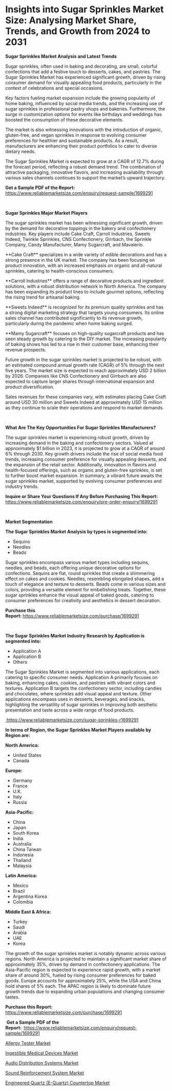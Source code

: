 <p><h1>Insights into Sugar Sprinkles Market Size: Analysing Market Share, Trends, and Growth from 2024 to 2031</h1></p><p><strong>Sugar Sprinkles Market Analysis and Latest Trends</strong></p>
<p><p>Sugar sprinkles, often used in baking and decorating, are small, colorful confections that add a festive touch to desserts, cakes, and pastries. The Sugar Sprinkles Market has experienced significant growth, driven by rising consumer demand for visually appealing food products, particularly in the context of celebrations and special occasions. </p><p>Key factors fueling market expansion include the growing popularity of home baking, influenced by social media trends, and the increasing use of sugar sprinkles in professional pastry shops and bakeries. Furthermore, the surge in customization options for events like birthdays and weddings has boosted the consumption of these decorative elements.</p><p>The market is also witnessing innovations with the introduction of organic, gluten-free, and vegan sprinkles in response to evolving consumer preferences for healthier and sustainable products. As a result, manufacturers are enhancing their product portfolios to cater to diverse dietary needs.</p><p>The Sugar Sprinkles Market is expected to grow at a CAGR of 12.7% during the forecast period, reflecting a robust demand trend. The combination of attractive packaging, innovative flavors, and increasing availability through various sales channels continues to support the market’s upward trajectory.</p></p>
<p><strong>Get a Sample PDF of the Report:&nbsp;</strong> <a href="https://www.reliablemarketsize.com/enquiry/request-sample/1699291?utm_campaign=1768&utm_medium=2&utm_source=Github&utm_content=ia&utm_term=20102024&utm_id=sugar-sprinkles">https://www.reliablemarketsize.com/enquiry/request-sample/1699291</a></p>
<p>&nbsp;</p>
<p><strong>Sugar Sprinkles Major Market Players</strong></p>
<p><p>The sugar sprinkles market has been witnessing significant growth, driven by the demand for decorative toppings in the bakery and confectionery industries. Key players include Cake Craft, Carroll Industries, Sweets Indeed, Twinkle Sprinkles, CNS Confectionery, Girrbach, the Sprinkle Company, Candy Manufacturer, Mamy Sugarcraft, and Mavalerio.</p><p>**Cake Craft** specializes in a wide variety of edible decorations and has a strong presence in the UK market. The company has been focusing on product innovation, with an increased emphasis on organic and all-natural sprinkles, catering to health-conscious consumers. </p><p>**Carroll Industries** offers a range of decorative products and ingredient solutions, with a robust distribution network in North America. The company has been expanding its product lines to include gourmet options, reflecting the rising trend for artisanal baking.</p><p>**Sweets Indeed** is recognized for its premium quality sprinkles and has a strong digital marketing strategy that targets young consumers. Its online sales channel has contributed significantly to its revenue growth, particularly during the pandemic when home baking surged.</p><p>**Mamy Sugarcraft** focuses on high-quality sugarcraft products and has seen steady growth by catering to the DIY market. The increasing popularity of baking shows has led to a rise in their customer base, enhancing their revenue prospects.</p><p>Future growth in the sugar sprinkles market is projected to be robust, with an estimated compound annual growth rate (CAGR) of 5% through the next five years. The market size is expected to reach approximately USD 2 billion by 2026. Companies like CNS Confectionery and Girrbach are also expected to capture larger shares through international expansion and product diversification.</p><p>Sales revenues for these companies vary, with estimates placing Cake Craft around USD 30 million and Sweets Indeed at approximately USD 15 million as they continue to scale their operations and respond to market demands.</p></p>
<p>&nbsp;</p>
<p><strong>What Are The Key Opportunities For Sugar Sprinkles Manufacturers?</strong></p>
<p><p>The sugar sprinkles market is experiencing robust growth, driven by increasing demand in the baking and confectionery sectors. Valued at approximately $1 billion in 2023, it is projected to grow at a CAGR of around 6% through 2030. Key growth drivers include the rise of social media food trends, increasing consumer preference for visually appealing desserts, and the expansion of the retail sector. Additionally, innovation in flavors and health-focused offerings, such as organic and gluten-free sprinkles, is set to further boost market expansion. In summary, a vibrant future awaits the sugar sprinkles market, supported by evolving consumer preferences and industry trends.</p></p>
<p><strong>Inquire or Share Your Questions If Any Before Purchasing This Report:</strong> <a href="https://www.reliablemarketsize.com/enquiry/pre-order-enquiry/1699291?utm_campaign=1768&utm_medium=2&utm_source=Github&utm_content=ia&utm_term=20102024&utm_id=sugar-sprinkles">https://www.reliablemarketsize.com/enquiry/pre-order-enquiry/1699291</a></p>
<p>&nbsp;</p>
<p><strong>Market Segmentation</strong></p>
<p><strong>The Sugar Sprinkles Market Analysis by types is segmented into:</strong></p>
<p><ul><li>Sequins</li><li>Needles</li><li>Beads</li></ul></p>
<p><p>Sugar sprinkles encompass various market types including sequins, needles, and beads, each offering unique decorative options for confections. Sequins are flat, round sprinkles that create a shimmering effect on cakes and cookies. Needles, resembling elongated shapes, add a touch of elegance and texture to desserts. Beads come in various sizes and colors, providing a versatile element for embellishing treats. Together, these sugar sprinkles enhance the visual appeal of baked goods, catering to consumer preferences for creativity and aesthetics in dessert decoration.</p></p>
<p><strong>Purchase this Report:&nbsp;</strong><a href="https://www.reliablemarketsize.com/purchase/1699291?utm_campaign=1768&utm_medium=2&utm_source=Github&utm_content=ia&utm_term=20102024&utm_id=sugar-sprinkles">https://www.reliablemarketsize.com/purchase/1699291</a></p>
<p>&nbsp;</p>
<p><strong>The Sugar Sprinkles Market Industry Research by Application is segmented into:</strong></p>
<p><ul><li>Application A</li><li>Application B</li><li>Others</li></ul></p>
<p><p>The Sugar Sprinkles Market is segmented into various applications, each catering to specific consumer needs. Application A primarily focuses on baking, enhancing cakes, cookies, and pastries with vibrant colors and textures. Application B targets the confectionery sector, including candies and chocolates, where sprinkles add visual appeal and texture. Other applications encompass uses in desserts, beverages, and snacks, highlighting the versatility of sugar sprinkles in improving both aesthetic presentation and taste across a wide range of food products.</p></p>
<p><a href="https://www.reliablemarketsize.com/sugar-sprinkles-r1699291?utm_campaign=1768&utm_medium=2&utm_source=Github&utm_content=ia&utm_term=20102024&utm_id=sugar-sprinkles">&nbsp;https://www.reliablemarketsize.com/sugar-sprinkles-r1699291</a></p>
<p><strong>In terms of Region, the Sugar Sprinkles Market Players available by Region are:</strong></p>
<p>
    <p> <strong> North America: </strong>
        <ul>
            <li>United States</li>
            <li>Canada</li>
        </ul>
        </p> 
    <p> <strong> Europe: </strong>
        <ul>
            <li>Germany</li>
            <li>France</li>
            <li>U.K.</li>
            <li>Italy</li>
            <li>Russia</li>
        </ul>
        </p> 
    <p> <strong> Asia-Pacific: </strong>
        <ul>
            <li>China</li>
            <li>Japan</li>
            <li>South Korea</li>
            <li>India</li>
            <li>Australia</li>
            <li>China Taiwan</li>
            <li>Indonesia</li>
            <li>Thailand</li>
            <li>Malaysia</li>
        </ul>
        </p> 
    <p> <strong> Latin America: </strong>
        <ul>
            <li>Mexico</li>
            <li>Brazil</li>
            <li>Argentina Korea</li>
            <li>Colombia</li>
        </ul>
        </p> 
    <p> <strong> Middle East & Africa: </strong>
        <ul>
            <li>Turkey</li>
            <li>Saudi</li>
            <li>Arabia</li>
            <li>UAE</li>
            <li>Korea</li>
        </ul>
    </p>
    </p>
<p><p>The growth of the sugar sprinkles market is notably dynamic across various regions. North America is projected to maintain a significant market share of approximately 35%, driven by demand in confectionery applications. The Asia-Pacific region is expected to experience rapid growth, with a market share of around 30%, fueled by rising consumer preferences for baked goods. Europe accounts for approximately 25%, while the USA and China hold shares of 5% each. The APAC region is likely to dominate future growth trends due to expanding urban populations and changing consumer tastes.</p></p>
<p><strong>Purchase this Report: </strong><a href="https://www.reliablemarketsize.com/purchase/1699291?utm_campaign=1768&utm_medium=2&utm_source=Github&utm_content=ia&utm_term=20102024&utm_id=sugar-sprinkles">https://www.reliablemarketsize.com/purchase/1699291</a></p>
<p>&nbsp;<strong>Get a Sample PDF of the Report:&nbsp;&nbsp;</strong><a href="https://www.reliablemarketsize.com/enquiry/request-sample/1699291?utm_campaign=1768&utm_medium=2&utm_source=Github&utm_content=ia&utm_term=20102024&utm_id=sugar-sprinkles">https://www.reliablemarketsize.com/enquiry/request-sample/1699291</a></p>
<p><strong></strong></p>
<p><p><a href="https://www.linkedin.com/pulse/emerging-allergy-tester-market-opportunities-analysis-investors-owb3e?utm_campaign=1768&utm_medium=2&utm_source=Github&utm_content=ia&utm_term=20102024&utm_id=sugar-sprinkles">Allergy Tester Market</a></p><p><a href="https://www.linkedin.com/pulse/global-ingestible-medical-devices-market-trends-forecasts-55h1e?utm_campaign=1768&utm_medium=2&utm_source=Github&utm_content=ia&utm_term=20102024&utm_id=sugar-sprinkles">Ingestible Medical Devices Market</a></p><p><a href="https://www.linkedin.com/pulse/audio-distribution-systems-market-overview-forecast-2024-cvujf?utm_campaign=1768&utm_medium=2&utm_source=Github&utm_content=ia&utm_term=20102024&utm_id=sugar-sprinkles">Audio Distribution Systems Market</a></p><p><a href="https://www.linkedin.com/pulse/sound-reinforcement-system-industry-sector-market-dynamics-3iuhf?utm_campaign=1768&utm_medium=2&utm_source=Github&utm_content=ia&utm_term=20102024&utm_id=sugar-sprinkles">Sound Reinforcement System Market</a></p><p><a href="https://github.com/AdeaKodra585/Market-Research-Report-List-1/blob/main/engineered-quartz-e-quartz-countertop-market.md?utm_campaign=1768&utm_medium=2&utm_source=Github&utm_content=ia&utm_term=20102024&utm_id=sugar-sprinkles">Engineered Quartz (E-Quartz) Countertop Market</a></p></p>